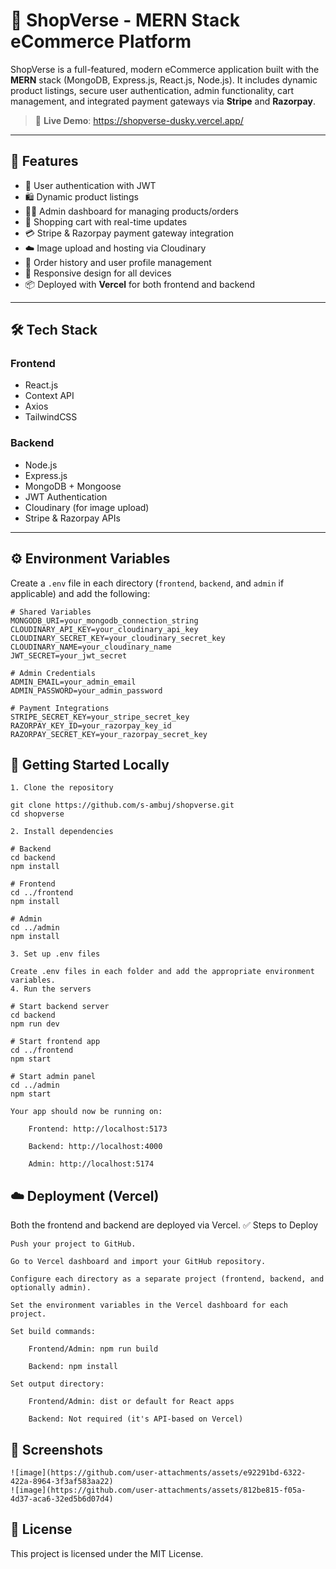# 🛒 ShopVerse - MERN Stack eCommerce Platform

ShopVerse is a full-featured, modern eCommerce application built with the **MERN** stack (MongoDB, Express.js, React.js, Node.js).
It includes dynamic product listings, secure user authentication, admin functionality, cart management, and integrated payment gateways via **Stripe** and **Razorpay**.

> 🔗 **Live Demo**: https://shopverse-dusky.vercel.app/  


---

## 🚀 Features

- 🔐 User authentication with JWT
- 🛍️ Dynamic product listings
- 🧑‍💼 Admin dashboard for managing products/orders
- 🛒 Shopping cart with real-time updates
- 💳 Stripe & Razorpay payment gateway integration
- ☁️ Image upload and hosting via Cloudinary
- 🧾 Order history and user profile management
- 📱 Responsive design for all devices
- 📦 Deployed with **Vercel** for both frontend and backend

---

## 🛠️ Tech Stack

### Frontend
- React.js
- Context API
- Axios
- TailwindCSS

### Backend
- Node.js
- Express.js
- MongoDB + Mongoose
- JWT Authentication
- Cloudinary (for image upload)
- Stripe & Razorpay APIs

---

## ⚙️ Environment Variables

Create a `.env` file in each directory (`frontend`, `backend`, and `admin` if applicable) and add the following:

```env
# Shared Variables
MONGODB_URI=your_mongodb_connection_string
CLOUDINARY_API_KEY=your_cloudinary_api_key
CLOUDINARY_SECRET_KEY=your_cloudinary_secret_key
CLOUDINARY_NAME=your_cloudinary_name
JWT_SECRET=your_jwt_secret

# Admin Credentials
ADMIN_EMAIL=your_admin_email
ADMIN_PASSWORD=your_admin_password

# Payment Integrations
STRIPE_SECRET_KEY=your_stripe_secret_key
RAZORPAY_KEY_ID=your_razorpay_key_id
RAZORPAY_SECRET_KEY=your_razorpay_secret_key

```

## 🧪 Getting Started Locally
```
1. Clone the repository

git clone https://github.com/s-ambuj/shopverse.git
cd shopverse

2. Install dependencies

# Backend
cd backend
npm install

# Frontend
cd ../frontend
npm install

# Admin
cd ../admin
npm install

3. Set up .env files

Create .env files in each folder and add the appropriate environment variables.
4. Run the servers

# Start backend server
cd backend
npm run dev

# Start frontend app
cd ../frontend
npm start

# Start admin panel
cd ../admin
npm start

Your app should now be running on:

    Frontend: http://localhost:5173

    Backend: http://localhost:4000

    Admin: http://localhost:5174
```

## ☁️ Deployment (Vercel)

Both the frontend and backend are deployed via Vercel.
✅ Steps to Deploy

    Push your project to GitHub.

    Go to Vercel dashboard and import your GitHub repository.

    Configure each directory as a separate project (frontend, backend, and optionally admin).

    Set the environment variables in the Vercel dashboard for each project.

    Set build commands:

        Frontend/Admin: npm run build

        Backend: npm install

    Set output directory:

        Frontend/Admin: dist or default for React apps

        Backend: Not required (it's API-based on Vercel)

## 📸 Screenshots

    ![image](https://github.com/user-attachments/assets/e92291bd-6322-422a-8964-3f3af583aa22)
    ![image](https://github.com/user-attachments/assets/812be815-f05a-4d37-aca6-32ed5b6d07d4)


## 📄 License

This project is licensed under the MIT License.
